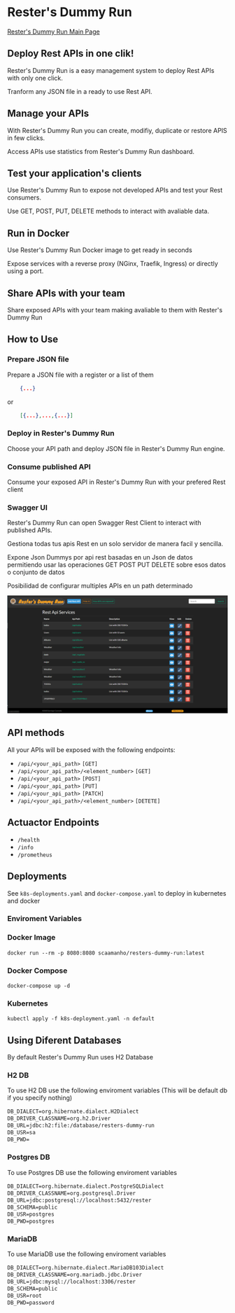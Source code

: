 # Rester's Dummy Run
[Rester's Dummy Run Main Page](https://scaamanho.github.io/resters-dummy-run/index.html)

## Deploy Rest APIs in one clik!
Rester's Dummy Run is a easy management system to deploy Rest APIs with only one click.

Tranform any JSON file in a ready to use Rest API.

## Manage your APIs
With Rester's Dummy Run you can create, modifiy, duplicate or restore APIS in few clicks.

Access APIs use statistics from Rester's Dummy Run dashboard.

## Test your application's clients

Use Rester's Dummy Run to expose not developed APIs and test your Rest consumers.

Use GET, POST, PUT, DELETE methods to interact with avaliable data.

## Run in Docker
Use Rester's Dummy Run Docker image to get ready in seconds

Expose services with a reverse proxy (NGinx, Traefik, Ingress) or directly using a port.

## Share APIs with your team
Share exposed APIs with your team making avaliable to them with Rester's Dummy Run

## How to Use

### Prepare JSON file
Prepare a JSON file with a register or a list of them

```json
    {...}
```
or 
```json
    [{...},...,{...}]
```
### Deploy in Rester's Dummy Run
Choose your API path and deploy JSON file in Rester's Dummy Run engine.

### Consume published API
Consume your exposed API in Rester's Dummy Run with your prefered Rest client

### Swagger UI
Rester's Dummy Run can open Swagger Rest Client to interact with published APIs.



Gestiona todas tus apis Rest en un solo servidor de manera facil y sencilla.

Expone Json Dummys por api rest basadas en un Json de datos permitiendo usar
las operaciones GET POST PUT DELETE sobre esos datos o conjunto de datos

Posibilidad de configurar multiples APIs en un path determinado

![Reste's UI](assets/resters-ui.png)

## API methods
All your APIs will be exposed with the following endpoints:

* `/api/<your_api_path>` `[GET]`
* `/api/<your_api_path>/<element_number>` `[GET]`
* `/api/<your_api_path>` `[POST]`
* `/api/<your_api_path>` `[PUT]`
* `/api/<your_api_path>` `[PATCH]`
* `/api/<your_api_path>/<element_number>` `[DETETE]`

## Actuactor Endpoints
* `/health`
* `/info`
* `/prometheus`

## Deployments

See `k8s-deployments.yaml` and `docker-compose.yaml` to deploy in kubernetes and docker

### Enviroment Variables



### Docker Image

```
docker run --rm -p 8080:8080 scaamanho/resters-dummy-run:latest
```
### Docker Compose

```
docker-compose up -d
```

### Kubernetes

```
kubectl apply -f k8s-deployment.yaml -n default
```

## Using Diferent Databases

By default Rester's Dummy Run uses H2 Database

### H2 DB
To use H2 DB use the following enviroment variables
(This will be default db if you specify nothing)

```
DB_DIALECT=org.hibernate.dialect.H2Dialect
DB_DRIVER_CLASSNAME=org.h2.Driver
DB_URL=jdbc:h2:file:/database/resters-dummy-run
DB_USR=sa
DB_PWD=
```

### Postgres DB
To use Postgres DB use the following enviroment variables

```
DB_DIALECT=org.hibernate.dialect.PostgreSQLDialect
DB_DRIVER_CLASSNAME=org.postgresql.Driver
DB_URL=jdbc:postgresql://localhost:5432/rester
DB_SCHEMA=public
DB_USR=postgres
DB_PWD=postgres
```

### MariaDB
To use MariaDB use the following enviroment variables

```
DB_DIALECT=org.hibernate.dialect.MariaDB103Dialect
DB_DRIVER_CLASSNAME=org.mariadb.jdbc.Driver
DB_URL=jdbc:mysql://localhost:3306/rester
DB_SCHEMA=public
DB_USR=root
DB_PWD=password
```